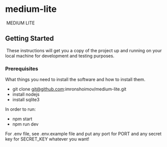 # medium-lite
​
MEDIUM LITE
​
## Getting Started
​
These instructions will get you a copy of the project up and running on your local machine for development and testing purposes.
​
### Prerequisites

What things you need to install the software and how to install them.
​
- git clone git@github.com:imronshoimov/medium-lite.git
- install nodejs
- install sqlite3

In order to run: 

- npm start
- npm run dev

For .env file, see .env.example file and put any port for PORT and any secret key for SECRET_KEY whatever you want!